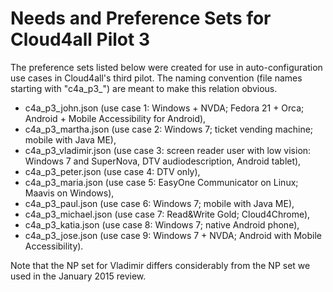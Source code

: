 # Needs and Preference Sets for Cloud4all Pilot 3

The preference sets listed below were created for use in auto-configuration use cases in  Cloud4all's third pilot. The naming convention (file names starting with "c4a_p3_") are meant to make this relation obvious.

* c4a_p3_john.json (use case 1: Windows + NVDA; Fedora 21 + Orca; Android + Mobile Accessibility for Android),
* c4a_p3_martha.json (use case 2: Windows 7; ticket vending machine; mobile with Java ME),
* c4a_p3_vladimir.json (use case 3: screen reader user with low vision: Windows 7 and SuperNova, DTV audiodescription, Android tablet),
* c4a_p3_peter.json (use case 4: DTV only),
* c4a_p3_maria.json (use case 5: EasyOne Communicator on Linux; Maavis on Windows),
* c4a_p3_paul.json (use case 6: Windows 7; mobile with Java ME),
* c4a_p3_michael.json (use case 7: Read&Write Gold; Cloud4Chrome),
* c4a_p3_katia.json (use case 8: Windows 7; native Android phone),
* c4a_p3_jose.json (use case 9: Windows 7 + NVDA; Android with Mobile Accessibility).

Note that the NP set for Vladimir differs considerably from the NP set we used in the January 2015 review. 
